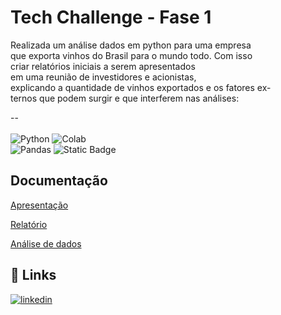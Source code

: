 
# Tech Challenge - Fase 1

Realizada um análise dados em python para uma empresa que exporta vinhos do Brasil para o mundo todo.
Com isso criar relatórios iniciais a serem apresentados em uma reunião de investidores e acionistas,
explicando a quantidade de vinhos exportados e os fatores ex-ternos que podem surgir e que interferem nas análises:

--<br><br>
![Python](https://img.shields.io/badge/python-3670A0?style=for-the-badge&logo=python&logoColor=ffdd54)
![Colab](https://img.shields.io/badge/Colab-black?style=for-the-badge&logo=googlecolab&logoColor=white&color=%23F9AB00)<br/>
![Pandas](https://img.shields.io/badge/pandas-%23150458.svg?style=for-the-badge&logo=pandas&logoColor=white)
![Static Badge](https://img.shields.io/badge/Seaborn-black?style=for-the-badge&color=%2340AEF0)

## Documentação

[Apresentação](https://github.com/karinaguerra/postech-data-analytics-tech-challenge/blob/main/fase_1/03_apresentacao_ppt_fase1/ppt_exportacao_vinho_fase1.pdf)

[Relatório](https://github.com/karinaguerra/postech-data-analytics-tech-challenge/blob/main/fase_1/02_relatorio_exportacao_fase1/relatorio_analise_de_dados_exportacao_fase1.pdf)

[Análise de dados](https://github.com/karinaguerra/postech-data-analytics-tech-challenge/blob/main/fase_1/02_relatorio_exportacao_fase1/relatorio_analise_de_dados_exportacao_fase1.pdf)

## 🔗 Links
[![linkedin](https://img.shields.io/badge/linkedin-0A66C2?style=for-the-badge&logo=linkedin&logoColor=white)](https://www.linkedin.com/in/kaguerra/)


